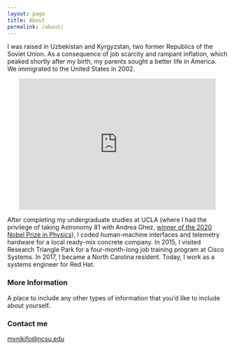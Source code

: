 ```yaml
---
layout: page
title: About
permalink: /about/
---
```


I was raised in Uzbekistan and Kyrgyzstan, two former Republics of the Soviet Union. As a consequence of job scarcity and rampant inflation, which peaked shortly after my birth, my parents sought a better life in America. We immigrated to the United States in 2002. 

<p align="center"><iframe src="https://data.worldbank.org/share/widget?contextual=default&end=2020&indicators=NY.GDP.DEFL.KD.ZG&locations=UZ-KG-US&start=1989" width='450' height='300' frameBorder='0' scrolling="yes" ></iframe></p>

After completing my undergraduate studies at UCLA (where I had the privilege of taking Astronomy 81 with Andrea Ghez, [winner of the 2020 Nobel Prize in Physics](https://www.nobelprize.org/prizes/physics/2020/ghez/facts/)), I coded human-machine interfaces and telemetry hardware for a local ready-mix concrete company. In 2015, I visited Research Triangle Park for a four-month-long job training program at Cisco Systems. In 2017, I became a North Carolina resident. Today, I work as a systems engineer for Red Hat.         

### More Information

A place to include any other types of information that you'd like to include about yourself.

### Contact me

[mvnikifo@ncsu.edu](mailto:mvnikifo@ncsu.edu)
